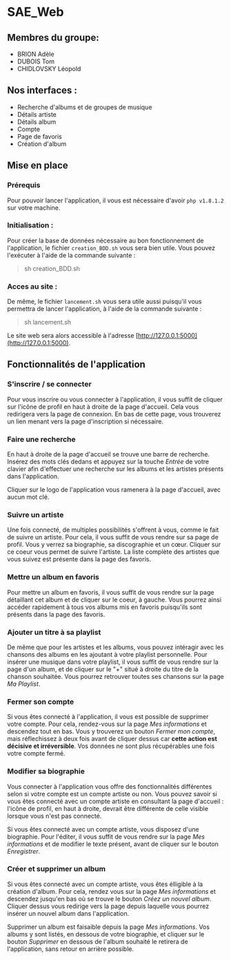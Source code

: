 # SAE_Web

## Membres du groupe:
- BRION Adèle
- DUBOIS Tom
- CHIDLOVSKY Léopold


## Nos interfaces :

- Recherche d'albums et de groupes de musique
- Détails artiste
- Détails album
- Compte
- Page de favoris
- Création d'album

## Mise en place

### Prérequis

Pour pouvoir lancer l'application, il vous est nécessaire d'avoir `php v1.8.1.2` sur votre machine.

### Initialisation :

Pour créer la base de données nécessaire au bon fonctionnement de l'application, le fichier `creation_BDD.sh` vous sera bien utile. Vous pouvez l'exécuter à l'aide de la commande suivante :

> sh creation_BDD.sh 


### Acces au site :

De même, le fichier `lancement.sh` vous sera utile aussi puisqu'il vous permettra de lancer l'application, à l'aide de la commande suivante :

> sh lancement.sh

Le site web sera alors accessible à l'adresse [http://127.0.0.1:5000](http://127.0.0.1:5000).


## Fonctionnalités de l'application

### S'inscrire / se connecter

Pour vous inscrire ou  vous connecter à l'application, il vous suffit de cliquer sur l'icône de profil en haut à droite de la page d'accueil. Cela vous redirigera vers la page de connexion. En bas de cette page, vous trouverez un lien menant vers la page d'inscription si nécessaire.

### Faire une recherche

En haut à droite de la page d'accueil se trouve une barre de recherche. Insérez des mots clés dedans et appuyez sur la touche _Entrée_ de votre clavier afin d'effectuer une recherche sur les albums et les artistes présents dans l'application.

Cliquer sur le logo de l'application vous ramenera à la page d'accueil, avec aucun mot clé.

### Suivre un artiste

Une fois connecté, de multiples possibilités s'offrent à vous, comme le fait de suivre un artiste. Pour cela, il vous suffit de vous rendre sur sa page de profil. Vous y verrez sa biographie, sa discographie et un cœur. Cliquer sur ce coeur vous permet de suivre l'artiste.
La liste complète des artistes que vous suivez est présente dans la page des favoris.

### Mettre un album en favoris

Pour mettre un album en favoris, il vous suffit de vous rendre sur la page détaillant cet album et de cliquer sur le coeur, à gauche. Vous pourrez ainsi accéder rapidement à tous vos albums mis en favoris puisqu'ils sont présents dans la page des favoris.

### Ajouter un titre à sa playlist

De même que pour les artistes et les albums, vous pouvez intéragir avec les chansons des albums en les ajoutant à votre playlist personnelle. Pour insérer une musique dans votre playlist, il vous suffit de vous rendre sur la page d'un album, et de cliquer sur le "+" situé à droite du titre de la chanson souhaitée. Vous pourrez retrouver toutes ses chansons sur la page _Ma Playlist_.

### Fermer son compte

Si vous êtes connecté à l'application, il vous est possible de supprimer votre compte. Pour cela, rendez-vous sur la page _Mes informations_ et descendez tout en bas. Vous y trouverez un bouton _Fermer mon compte_, mais réflechissez à deux fois avant de cliquer dessus car **cette action est décisive et irréversible**. Vos données ne sont plus récupérables une fois votre compte fermé.

### Modifier sa biographie

Vous connecter à l'application vous offre des fonctionnalités différentes selon si votre compte est un compte artiste ou non. Vous pouvez savoir si vous êtes connecté avec un compte artiste en consultant la page d'accueil : l'icône de profil, en haut à droite, devrait être différente de celle visible lorsque vous n'est pas connecté.

Si vous êtes connecté avec un compte artiste, vous disposez d'une biographie. Pour l'éditer, il vous suffit de vous rendre sur la page _Mes informations_ et de modifier le texte présent, avant de cliquer sur le bouton _Enregistrer_.

### Créer et supprimer un album

Si vous êtes connecté avec un compte artiste, vous êtes élligible à la création d'album. Pour cela, rendez vous sur la page _Mes informations_ et descendez jusqu'en bas où se trouve le bouton _Créez un nouvel album_. Cliquer dessus vous redirige vers la page depuis laquelle vous pourrez insérer un nouvel album dans l'application.

Supprimer un album est faisaible depuis la page _Mes informations_. Vos albums y sont listés, en dessous de votre biographie, et cliquer sur le bouton _Supprimer_ en dessous de l'album souhaité le retirera de l'application, sans retour en arrière possible.
